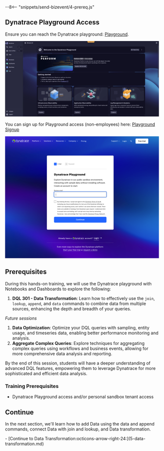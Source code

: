 <!--TODO: Update Lab Task -->
<!--TODO: Update bizevent code snippet -->
--8<-- "snippets/send-bizevent/4-prereq.js"

## Dynatrace Playground Access

Ensure you can reach the Dynatrace playground: [Playground](https://wkf10640.apps.dynatrace.com/).

![Playground](./img//dynatrace_playground_launchpad.png)

You can sign up for Playground access (non-employees) here: [Playground Signup](https://www.dynatrace.com/signup/playground/)

![Playground Signup](./img//dynatrace_playground_signup.png)

## Prerequisites

During this hands-on training, we will use the Dynatrace playground with Notebooks and Dashboards to explore the following:

1. **DQL 301 - Data Transformation**: Learn how to effectively use the `join`, `lookup`, `append`, and `data` commands to combine data from multiple sources, enhancing the depth and breadth of your queries.

*Future sessions*
1.	**Data Optimization**: Optimize your DQL queries with sampling, entity usage, and timeseries data, enabling better performance monitoring and analysis.
2.	**Aggregate Complex Queries**: Explore techniques for aggregating complex queries using workflows and business events, allowing for more comprehensive data analysis and reporting.

By the end of this session, students will have a deeper understanding of advanced DQL features, empowering them to leverage Dynatrace for more sophisticated and efficient data analysis.

### Training Prerequisites

* Dynatrace Playground access and/or personal sandbox tenant access

## Continue
<!--TODO: Update Continue Section -->
In the next section, we'll learn how to add Data using the data and append commands, connect Data with join and lookup, and Data transformation. 

<div class="grid cards" markdown>
- [Continue to Data Transformation:octicons-arrow-right-24:](5-data-transformation.md)
</div>